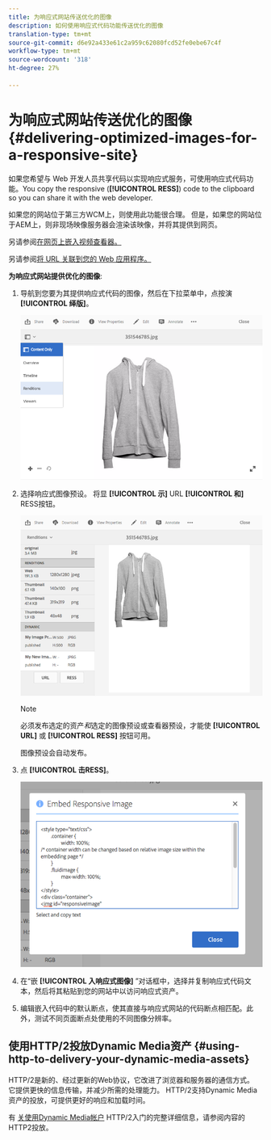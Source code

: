 ```yaml
---
title: 为响应式网站传送优化的图像
description: 如何使用响应式代码功能传送优化的图像
translation-type: tm+mt
source-git-commit: d6e92a433e61c2a959c62080fcd52fe0ebe67c4f
workflow-type: tm+mt
source-wordcount: '318'
ht-degree: 27%

---
```



# 为响应式网站传送优化的图像 {#delivering-optimized-images-for-a-responsive-site}

如果您希望与 Web 开发人员共享代码以实现响应式服务，可使用响应式代码功能。You copy the responsive (**[!UICONTROL RESS]**) code to the clipboard so you can share it with the web developer.

如果您的网站位于第三方WCM上，则使用此功能很合理。 但是，如果您的网站位于AEM上，则非现场映像服务器会渲染该映像，并将其提供到网页。

另请参阅[在网页上嵌入视频查看器。](embed-code.md)

另请参阅[将 URL 关联到您的 Web 应用程序。](linking-urls-to-yourwebapplication.md)

**为响应式网站提供优化的图像**:

1. 导航到您要为其提供响应式代码的图像，然后在下拉菜单中，点按演 **[!UICONTROL 绎版]**。

   ![chlimage_1-408](assets/chlimage_1-408.png)

1. 选择响应式图像预设。 将显 **[!UICONTROL 示]** URL **[!UICONTROL 和]** RESS按钮。

   ![chlimage_1-409](assets/chlimage_1-409.png)

   >[!NOTE]
   >
   >必须发布选定的资产&#x200B;*和*&#x200B;选定的图像预设或查看器预设，才能使 **[!UICONTROL URL]** 或 **[!UICONTROL RESS]** 按钮可用。
   >
   >图像预设会自动发布。

1. 点 **[!UICONTROL 击RESS]**。

   ![chlimage_1-410](assets/chlimage_1-410.png)

1. 在“嵌 **[!UICONTROL 入响应式图像]** ”对话框中，选择并复制响应式代码文本，然后将其粘贴到您的网站中以访问响应式资产。
1. 编辑嵌入代码中的默认断点，使其直接与响应式网站的代码断点相匹配。此外，测试不同页面断点处使用的不同图像分辨率。

## 使用HTTP/2投放Dynamic Media资产 {#using-http-to-delivery-your-dynamic-media-assets}

HTTP/2是新的、经过更新的Web协议，它改进了浏览器和服务器的通信方式。 它提供更快的信息传输，并减少所需的处理能力。 HTTP/2支持Dynamic Media资产的投放，可提供更好的响应和加载时间。

有 [关使用Dynamic Media帐户](http2faq.md) HTTP/2入门的完整详细信息，请参阅内容的HTTP2投放。
